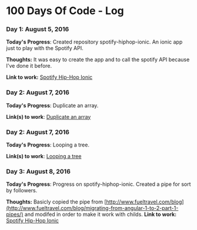 # 100 Days Of Code - Log

### Day 1: August 5, 2016

**Today's Progress**: Created repository spotify-hiphop-ionic. An ionic app just to play with the Spotify API.

**Thoughts:** It was easy to create the app and to call the spotify API because I've done it before.

**Link to work:** [Spotify Hip-Hop Ionic](https://github.com/miukimiu/spotify-hiphop-ionic)

### Day 2: August 7, 2016

**Today's Progress**: Duplicate an array.
<!--
**Thoughts**: I really struggled with CSS, but, overall, I feel like I am slowly getting better at it. Canvas is still new for me, but I managed to figure out some basic functionality. -->

**Link(s) to work**: [Duplicate an array](https://jsfiddle.net/miukimiu/ckc5kuj0/)


### Day 2: August 7, 2016

**Today's Progress**: Looping a tree.

<!-- **Thoughts**: I really struggled with CSS, but, overall, I feel like I am slowly getting better at it. Canvas is still new for me, but I managed to figure out some basic functionality. -->

**Link(s) to work**: [Looping a tree](https://jsfiddle.net/miukimiu/m2vjfg9t/3/)


### Day 3: August 8, 2016

**Today's Progress**: Progress on spotify-hiphop-ionic. Created a pipe for sort by followers.

**Thoughts:** Basicly copied the pipe from [http://www.fueltravel.com/blog](http://www.fueltravel.com/blog/migrating-from-angular-1-to-2-part-1-pipes/) and modifed in order to make it work with childs.
**Link to work:** [Spotify Hip-Hop Ionic](https://github.com/miukimiu/spotify-hiphop-ionic)
